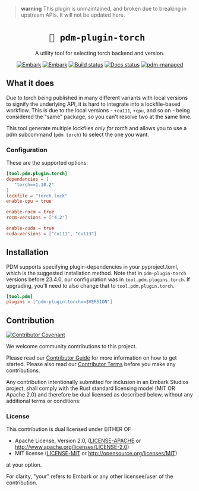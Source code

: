 <!-- Allow this file to not have a first line heading -->
<!-- markdownlint-disable-file MD041 -->

<!-- inline html -->
<!-- markdownlint-disable-file MD033 -->

> **warning**
> This plugin is unmaintained, and broken due to breaking in upstream APIs. It will not be updated here.

<div align="center">

# `🔦 pdm-plugin-torch `

A utility tool for selecting torch backend and version.

[![Embark](https://img.shields.io/badge/embark-open%20source-blueviolet.svg)](https://embark.dev)
[![Embark](https://img.shields.io/badge/discord-ark-%237289da.svg?logo=discord)](https://discord.gg/dAuKfZS)
[![Build status](https://badge.buildkite.com/968ac3c0bb075fb878f9f973ed91406c8b257b0f050c197542.svg?theme=github&branch=main)](https://buildkite.com/embark-studios/pdm-plugin-torch)
[![Docs status](https://img.shields.io/badge/Docs-latest-brightgreen)](https://embarkstudios.github.io/pdm-plugin-torch/)
[![pdm-managed](https://img.shields.io/badge/PDM-v2.8.0-blueviolet)](https://pdm.fming.dev)

</div>


## What it does

Due to torch being published in many different variants with local versions to signify the underlying API, it is hard to integrate into a lockfile-based workflow. This is due to the local versions - `+cu111`, `+cpu`, and so on - being considered the "same" package, so you can't resolve two at the same time.

This tool generate multiple lockfiles *only for torch* and allows you to use a pdm subcommand (`pdm torch`) to select the one you want.

### Configuration

These are the supported options:

```toml
[tool.pdm.plugin.torch]
dependencies = [
   "torch==1.10.2"
]
lockfile = "torch.lock"
enable-cpu = true

enable-rocm = true
rocm-versions = ["4.2"]

enable-cuda = true
cuda-versions = ["cu111", "cu113"]
```

## Installation

PDM supports specifying plugin-dependencies in your pyproject.toml, which is the suggested installation method. Note that in `pdm-plugin-torch` versions before 23.4.0, our configuration was in `tool.pdm.plugins.torch`. If upgrading, you'll need to also change that to `tool.pdm.plugin.torch`.

``` toml
[tool.pdm]
plugins = ["pdm-plugin-torch==$VERSION"]
```

## Contribution

[![Contributor Covenant](https://img.shields.io/badge/contributor%20covenant-v1.4-ff69b4.svg)](../main/CODE_OF_CONDUCT.md)

We welcome community contributions to this project.

Please read our [Contributor Guide](CONTRIBUTING.md) for more information on how to get started.
Please also read our [Contributor Terms](CONTRIBUTING.md#contributor-terms) before you make any contributions.

Any contribution intentionally submitted for inclusion in an Embark Studios project, shall comply with the Rust standard licensing model (MIT OR Apache 2.0) and therefore be dual licensed as described below, without any additional terms or conditions:

### License

This contribution is dual licensed under EITHER OF

* Apache License, Version 2.0, ([LICENSE-APACHE](LICENSE-APACHE) or <http://www.apache.org/licenses/LICENSE-2.0>)
* MIT license ([LICENSE-MIT](LICENSE-MIT) or <http://opensource.org/licenses/MIT>)

at your option.

For clarity, "your" refers to Embark or any other licensee/user of the contribution.
